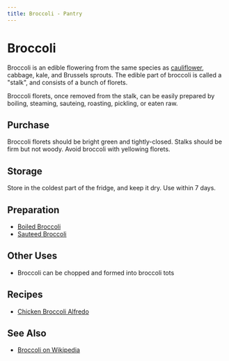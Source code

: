 ```yaml
---
title: Broccoli - Pantry
---
```


# Broccoli

Broccoli is an edible flowering from the same species as
[cauliflower](/pantry/cauliflower), cabbage, kale, and Brussels sprouts.
The edible part of broccoli is called a "stalk", and consists of a bunch
of florets.

Broccoli florets, once removed from the stalk, can be easily prepared by
boiling, steaming, sauteing, roasting, pickling, or eaten raw.

## Purchase

Broccoli florets should be bright green and tightly-closed. Stalks
should be firm but not woody. Avoid broccoli with yellowing florets.

## Storage

Store in the coldest part of the fridge, and keep it dry. Use within
7 days.

## Preparation

* [Boiled Broccoli](boiled)
* [Sauteed Broccoli](saute)

## Other Uses

* Broccoli can be chopped and formed into broccoli tots

## Recipes

* [Chicken Broccoli Alfredo](/blog/2015/04/26/chicken-broccoli-alfredo)

## See Also

* [Broccoli on Wikipedia](https://en.wikipedia.org/wiki/Broccoli)

